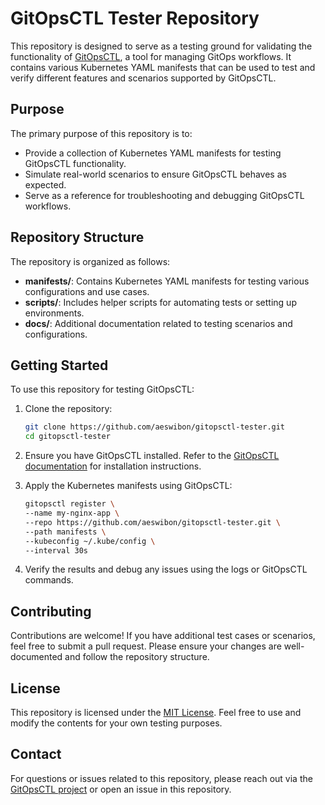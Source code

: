 # GitOpsCTL Tester Repository

This repository is designed to serve as a testing ground for validating the functionality of [GitOpsCTL](https://github.com/aeswibon/gitopsctl), a tool for managing GitOps workflows. It contains various Kubernetes YAML manifests that can be used to test and verify different features and scenarios supported by GitOpsCTL.

## Purpose

The primary purpose of this repository is to:

- Provide a collection of Kubernetes YAML manifests for testing GitOpsCTL functionality.
- Simulate real-world scenarios to ensure GitOpsCTL behaves as expected.
- Serve as a reference for troubleshooting and debugging GitOpsCTL workflows.

## Repository Structure

The repository is organized as follows:

- **manifests/**: Contains Kubernetes YAML manifests for testing various configurations and use cases.
- **scripts/**: Includes helper scripts for automating tests or setting up environments.
- **docs/**: Additional documentation related to testing scenarios and configurations.

## Getting Started

To use this repository for testing GitOpsCTL:

1. Clone the repository:

   ```bash
   git clone https://github.com/aeswibon/gitopsctl-tester.git
   cd gitopsctl-tester
   ```

2. Ensure you have GitOpsCTL installed. Refer to the [GitOpsCTL documentation](https://github.com/aeswibon/gitopsctl) for installation instructions.

3. Apply the Kubernetes manifests using GitOpsCTL:

   ```bash
   gitopsctl register \
   --name my-nginx-app \
   --repo https://github.com/aeswibon/gitopsctl-tester.git \
   --path manifests \
   --kubeconfig ~/.kube/config \
   --interval 30s
   ```

4. Verify the results and debug any issues using the logs or GitOpsCTL commands.

## Contributing

Contributions are welcome! If you have additional test cases or scenarios, feel free to submit a pull request. Please ensure your changes are well-documented and follow the repository structure.

## License

This repository is licensed under the [MIT License](LICENSE). Feel free to use and modify the contents for your own testing purposes.

## Contact

For questions or issues related to this repository, please reach out via the [GitOpsCTL project](https://github.com/aeswibon/gitopsctl) or open an issue in this repository.
